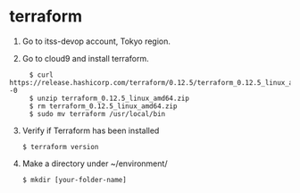 # terraform

1. Go to itss-devop account, Tokyo region.

2. Go to cloud9 and install terraform.
```
     $ curl https://release.hashicorp.com/terraform/0.12.5/terraform_0.12.5_linux_amd64.zip -0 
     $ unzip terraform_0.12.5_linux_amd64.zip 
     $ rm terraform_0.12.5_linux_amd64.zip 
     $ sudo mv terraform /usr/local/bin
```     
3. Verify if Terraform has been installed
      ```
      $ terraform version
4. Make a directory under ~/environment/
      ```
      $ mkdir [your-folder-name]
